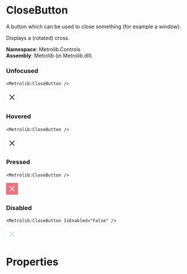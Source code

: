 # CloseButton  

A button which can be used to close something (for example a window).

Displays a (rotated) cross.

**Namespace**: Metrolib.Controls  
**Assembly**: Metrolib (in Metrolib.dll)  

### Unfocused

```xaml
<Metrolib:CloseButton />
```
![Image of CloseButton, Unfocused](Unfocused.png)

### Hovered

```xaml
<Metrolib:CloseButton />
```
![Image of CloseButton, Hovered](Hovered.png)

### Pressed

```xaml
<Metrolib:CloseButton />
```
![Image of CloseButton, Pressed](Pressed.png)

### Disabled

```xaml
<Metrolib:CloseButton IsEnabled="False" />
```
![Image of CloseButton, Disabled](Disabled.png)

# Properties  

